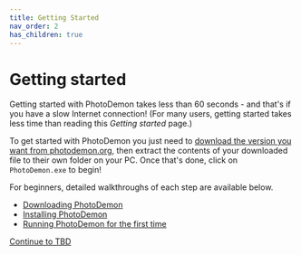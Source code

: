 ```yaml
---
title: Getting Started
nav_order: 2
has_children: true
---
```


# Getting started

Getting started with PhotoDemon takes less than 60 seconds - and that's if you have a slow Internet connection!  (For many users, getting started takes less time than reading this *Getting started* page.)

To get started with PhotoDemon you just need to [download the version you want from photodemon.org](https://photodemon.org/download/), then extract the contents of your downloaded file to their own folder on your PC.  Once that's done, click on `PhotoDemon.exe` to begin!

For beginners, detailed walkthroughs of each step are available below.

- [Downloading PhotoDemon](/download.md)
- [Installing PhotoDemon](./)
- [Running PhotoDemon for the first time](./)

[Continue to TBD](./)
